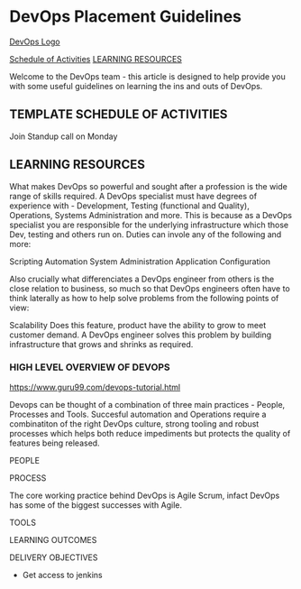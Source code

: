 
# DevOps Placement Guidelines


[DevOps Logo](https://www.google.com/url?sa=i&source=images&cd=&cad=rja&uact=8&ved=2ahUKEwiWgqbDuIvgAhXd6OAKHao_B0YQjRx6BAgBEAU&url=https%3A%2F%2Fwww.xactplacements.co.uk%2Fwhat-is-devops-a-recruiters-perspective%2F&psig=AOvVaw1Af5dVcqGHhjd2lhmxU06f&ust=1548591840700088)


[Schedule of Activities](#TEMPLATE-SCHEDULE-OF-ACTIVITIES)
[LEARNING RESOURCES](#LEARNING-RESOURCES)

 Welcome to the DevOps team - this article is designed to help provide you with some useful guidelines on learning the ins and outs of DevOps. 


## TEMPLATE SCHEDULE OF ACTIVITIES


Join Standup call on Monday 



## LEARNING RESOURCES 

What makes DevOps so powerful and sought after a profession is the wide range of skills required. A DevOps specialist must have degrees of experience with - Development, Testing (functional and Quality), Operations, Systems Administration and more. This is because as a DevOps specialist you are responsible for the underlying infrastructure which those Dev, testing and others run on. Duties can invole any of the following and more: 

Scripting 
Automation
System Administration 
Application Configuration


Also crucially what differenciates a DevOps engineer from others is the close relation to business, so much so that DevOps engineers often have to think laterally as how to help solve problems from the following points of view:

Scalability 
Does this feature, product have the ability to grow to meet customer demand. A DevOps engineer solves this problem by building infrastructure that grows and shrinks as required.


### HIGH LEVEL OVERVIEW OF DEVOPS 
https://www.guru99.com/devops-tutorial.html


Devops can be thought of a combination of three main practices - People, Processes and Tools. Succesful automation and Operations require a combinatiton of the right DevOps culture, strong tooling and robust processes which helps both reduce impediments but protects the quality of features being released.


PEOPLE

PROCESS

The core working practice behind DevOps is Agile Scrum, infact DevOps has some of the biggest successes with Agile. 


TOOLS







LEARNING OUTCOMES 




DELIVERY OBJECTIVES 

- Get access to jenkins 